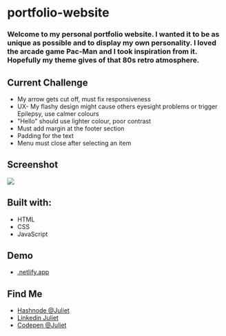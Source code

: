 # portfolio-website

### Welcome to my personal portfolio website. I wanted it to be as unique as possible and to display my own personality. I loved the arcade game Pac-Man and I took inspiration from it. Hopefully my theme gives of that 80s retro atmosphere.

<h2>Current Challenge</h2>
<ul>
  <li>My arrow gets cut off, must fix responsiveness</li>
  <li>UX- My flashy design might cause others eyesight problems or trigger Epilepsy, use calmer colours</li>
  <li>"Hello" should use lighter colour, poor contrast</li>
  <li>Must add margin at the footer section</li>
  <li>Padding for the text</li>
  <li>Menu must close after selecting an item</li>
</ul>
<h2>Screenshot</h2>
<img src="https://.png">

<h2>Built with:</h2>
<ul>
  <li>HTML</li>
  <li>CSS</li>
  <li>JavaScript</li>
</ul>

<h2>Demo</h2>
<ul>
  <li><a href="https://.netlify.app/">.netlify.app</a></li>
</ul>

<h2>Find Me</h2>
<ul>
  <li><a href="https://hashnode.com/leannacodes">Hashnode @Juliet</a></li>
  <li><a href="https://www.linkedin.com/in/juliet-akani-ngomani-278294157/">Linkedin Juliet</a></li>
  <li><a href="https://codepen.io/Juliee23">Codepen @Juliet</a></li>
</ul>
